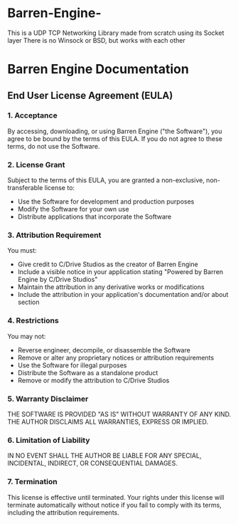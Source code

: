# Barren-Engine-
This is a UDP TCP Networking Library made from scratch using its Socket layer There is no Winsock or BSD, but works with each other


# Barren Engine Documentation

## End User License Agreement (EULA)

### 1. Acceptance
By accessing, downloading, or using Barren Engine ("the Software"), you agree to be bound by the terms of this EULA. If you do not agree to these terms, do not use the Software.

### 2. License Grant
Subject to the terms of this EULA, you are granted a non-exclusive, non-transferable license to:
- Use the Software for development and production purposes
- Modify the Software for your own use
- Distribute applications that incorporate the Software

### 3. Attribution Requirement
You must:
- Give credit to C/Drive Studios as the creator of Barren Engine
- Include a visible notice in your application stating "Powered by Barren Engine by C/Drive Studios"
- Maintain the attribution in any derivative works or modifications
- Include the attribution in your application's documentation and/or about section

### 4. Restrictions
You may not:
- Reverse engineer, decompile, or disassemble the Software
- Remove or alter any proprietary notices or attribution requirements
- Use the Software for illegal purposes
- Distribute the Software as a standalone product
- Remove or modify the attribution to C/Drive Studios

### 5. Warranty Disclaimer
THE SOFTWARE IS PROVIDED "AS IS" WITHOUT WARRANTY OF ANY KIND. THE AUTHOR DISCLAIMS ALL WARRANTIES, EXPRESS OR IMPLIED.

### 6. Limitation of Liability
IN NO EVENT SHALL THE AUTHOR BE LIABLE FOR ANY SPECIAL, INCIDENTAL, INDIRECT, OR CONSEQUENTIAL DAMAGES.

### 7. Termination
This license is effective until terminated. Your rights under this license will terminate automatically without notice if you fail to comply with its terms, including the attribution requirements.
